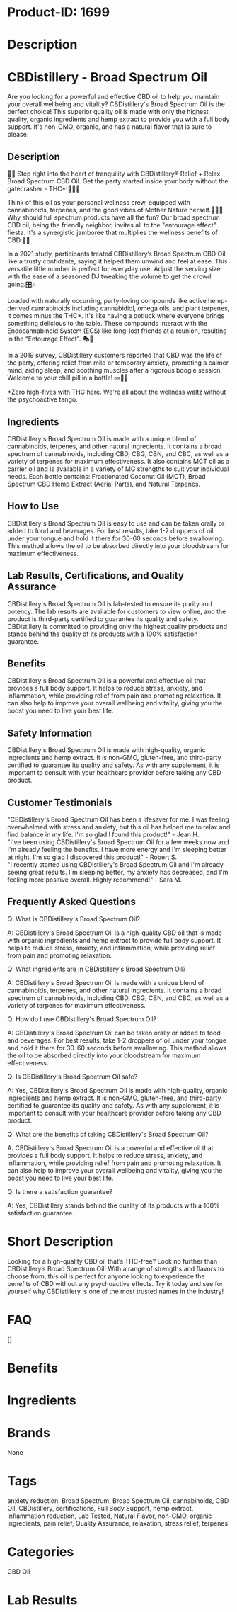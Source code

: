 # Product-ID: 1699

# Description

<h1>CBDistillery - Broad Spectrum Oil</h1>
<p>Are you looking for a powerful and effective CBD oil to help you maintain your overall wellbeing and vitality? CBDistillery's Broad Spectrum Oil is the perfect choice! This superior quality oil is made with only the highest quality, organic ingredients and hemp extract to provide you with a full body support. It's non-GMO, organic, and has a natural flavor that is sure to please.</p>
<h2>Description</h2>
<p>🍃🌿 Step right into the heart of tranquility with CBDistillery® Relief + Relax Broad Spectrum CBD Oil. Get the party started inside your body without the gatecrasher - THC*!🎉🙅‍♂️</p>
<p>Think of this oil as your personal wellness crew, equipped with cannabinoids, terpenes, and the good vibes of Mother Nature herself.🌳💆‍♀️ Why should full spectrum products have all the fun? Our broad spectrum CBD oil, being the friendly neighbor, invites all to the "entourage effect" fiesta. It's a synergistic jamboree that multiplies the wellness benefits of CBD.💃🕺</p>
<p>In a 2021 study, participants treated CBDistillery’s Broad Spectrum CBD Oil like a trusty confidante, saying it helped them unwind and feel at ease. This versatile little number is perfect for everyday use. Adjust the serving size with the ease of a seasoned DJ tweaking the volume to get the crowd going.🎛️🎶</p>
<p>Loaded with naturally occurring, party-loving compounds like active hemp-derived cannabinoids including cannabidiol, omega oils, and plant terpenes, it comes minus the THC*. It's like having a potluck where everyone brings something delicious to the table. These compounds interact with the Endocannabinoid System (ECS) like long-lost friends at a reunion, resulting in the “Entourage Effect”. 🎭🔬</p>
<p>In a 2019 survey, CBDistillery customers reported that CBD was the life of the party, offering relief from mild or temporary anxiety, promoting a calmer mind, aiding sleep, and soothing muscles after a rigorous boogie session. Welcome to your chill pill in a bottle! 💤💪🎈</p>
<p>*Zero high-fives with THC here. We're all about the wellness waltz without the psychoactive tango.</p>
<h2>Ingredients</h2>
<p>CBDistillery's Broad Spectrum Oil is made with a unique blend of cannabinoids, terpenes, and other natural ingredients. It contains a broad spectrum of cannabinoids, including CBD, CBG, CBN, and CBC, as well as a variety of terpenes for maximum effectiveness. It also contains MCT oil as a carrier oil and is available in a variety of MG strengths to suit your individual needs. Each bottle contains: Fractionated Coconut Oil (MCT), Broad Spectrum CBD Hemp Extract (Aerial Parts), and Natural Terpenes.</p>
<h2>How to Use</h2>
<p>CBDistillery's Broad Spectrum Oil is easy to use and can be taken orally or added to food and beverages. For best results, take 1-2 droppers of oil under your tongue and hold it there for 30-60 seconds before swallowing. This method allows the oil to be absorbed directly into your bloodstream for maximum effectiveness.</p>
<h2>Lab Results, Certifications, and Quality Assurance</h2>
<p>CBDistillery's Broad Spectrum Oil is lab-tested to ensure its purity and potency. The lab results are available for customers to view online, and the product is third-party certified to guarantee its quality and safety. CBDistillery is committed to providing only the highest quality products and stands behind the quality of its products with a 100% satisfaction guarantee.</p>
<h2>Benefits</h2>
<p>CBDistillery's Broad Spectrum Oil is a powerful and effective oil that provides a full body support. It helps to reduce stress, anxiety, and inflammation, while providing relief from pain and promoting relaxation. It can also help to improve your overall wellbeing and vitality, giving you the boost you need to live your best life.</p>
<h2>Safety Information</h2>
<p>CBDistillery's Broad Spectrum Oil is made with high-quality, organic ingredients and hemp extract. It is non-GMO, gluten-free, and third-party certified to guarantee its quality and safety. As with any supplement, it is important to consult with your healthcare provider before taking any CBD product.</p>
<h2>Customer Testimonials</h2>
<p>"CBDistillery's Broad Spectrum Oil has been a lifesaver for me. I was feeling overwhelmed with stress and anxiety, but this oil has helped me to relax and find balance in my life. I'm so glad I found this product!" - Jean H.<br />
"I've been using CBDistillery's Broad Spectrum Oil for a few weeks now and I'm already feeling the benefits. I have more energy and I'm sleeping better at night. I'm so glad I discovered this product!" - Robert S.<br />
"I recently started using CBDistillery's Broad Spectrum Oil and I'm already seeing great results. I'm sleeping better, my anxiety has decreased, and I'm feeling more positive overall. Highly recommend!" - Sara M.</p>
<h2>Frequently Asked Questions</h2>
<p>Q: What is CBDistillery's Broad Spectrum Oil?</p>
<p>A: CBDistillery's Broad Spectrum Oil is a high-quality CBD oil that is made with organic ingredients and hemp extract to provide full body support. It helps to reduce stress, anxiety, and inflammation, while providing relief from pain and promoting relaxation.</p>
<p>Q: What ingredients are in CBDistillery's Broad Spectrum Oil?</p>
<p>A: CBDistillery's Broad Spectrum Oil is made with a unique blend of cannabinoids, terpenes, and other natural ingredients. It contains a broad spectrum of cannabinoids, including CBD, CBG, CBN, and CBC, as well as a variety of terpenes for maximum effectiveness.</p>
<p>Q: How do I use CBDistillery's Broad Spectrum Oil?</p>
<p>A: CBDistillery's Broad Spectrum Oil can be taken orally or added to food and beverages. For best results, take 1-2 droppers of oil under your tongue and hold it there for 30-60 seconds before swallowing. This method allows the oil to be absorbed directly into your bloodstream for maximum effectiveness.</p>
<p>Q: Is CBDistillery's Broad Spectrum Oil safe?</p>
<p>A: Yes, CBDistillery's Broad Spectrum Oil is made with high-quality, organic ingredients and hemp extract. It is non-GMO, gluten-free, and third-party certified to guarantee its quality and safety. As with any supplement, it is important to consult with your healthcare provider before taking any CBD product.</p>
<p>Q: What are the benefits of taking CBDistillery's Broad Spectrum Oil?</p>
<p>A: CBDistillery's Broad Spectrum Oil is a powerful and effective oil that provides a full body support. It helps to reduce stress, anxiety, and inflammation, while providing relief from pain and promoting relaxation. It can also help to improve your overall wellbeing and vitality, giving you the boost you need to live your best life.</p>
<p>Q: Is there a satisfaction guarantee?</p>
<p>A: Yes, CBDistillery stands behind the quality of its products with a 100% satisfaction guarantee.</p>


# Short Description

<p>Looking for a high-quality CBD oil that&#8217;s THC-free? Look no further than CBDistillery&#8217;s Broad Spectrum Oil! With a range of strengths and flavors to choose from, this oil is perfect for anyone looking to experience the benefits of CBD without any psychoactive effects. Try it today and see for yourself why CBDistillery is one of the most trusted names in the industry!</p>


# FAQ
[]

# Benefits



# Ingredients



# Brands

None

# Tags

anxiety reduction, Broad Spectrum, Broad Spectrum Oil, cannabinoids, CBD Oil, CBDistillery, certifications, Full Body Support, hemp extract, inflammation reduction, Lab Tested, Natural Flavor, non-GMO, organic ingredients, pain relief, Quality Assurance, relaxation, stress relief, terpenes

# Categories

CBD Oil

# Lab Results

